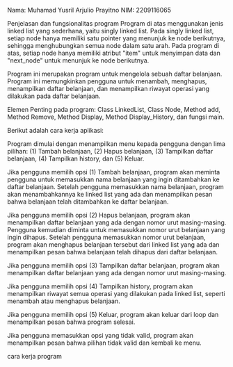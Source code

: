 Nama: Muhamad Yusril Arjulio Prayitno
NIM: 2209116065

Penjelasan dan fungsionalitas program
  Program di atas menggunakan jenis linked list yang sederhana, yaitu singly linked list. Pada singly linked list, setiap node hanya memiliki satu pointer yang menunjuk ke node berikutnya, sehingga menghubungkan semua node dalam satu arah. Pada program di atas, setiap node hanya memiliki atribut "item" untuk menyimpan data dan "next_node" untuk menunjuk ke node berikutnya.

  Program ini merupakan program untuk mengelola sebuah daftar belanjaan. Program ini memungkinkan pengguna untuk menambah, menghapus, menampilkan daftar belanjaan, dan menampilkan riwayat operasi yang dilakukan pada daftar belanjaan.
  
Elemen Penting pada program: Class LinkedList, Class Node, Method add, Method Remove, Method Display, Method Display_History, dan fungsi main.

Berikut adalah cara kerja aplikasi:

Program dimulai dengan menampilkan menu kepada pengguna dengan lima pilihan: (1) Tambah belanjaan, (2) Hapus belanjaan, (3) Tampilkan daftar belanjaan, (4) Tampilkan history, dan (5) Keluar.

Jika pengguna memilih opsi (1) Tambah belanjaan, program akan meminta pengguna untuk memasukkan nama belanjaan yang ingin ditambahkan ke daftar belanjaan. Setelah pengguna memasukkan nama belanjaan, program akan menambahkannya ke linked list yang ada dan menampilkan pesan bahwa belanjaan telah ditambahkan ke daftar belanjaan.

Jika pengguna memilih opsi (2) Hapus belanjaan, program akan menampilkan daftar belanjaan yang ada dengan nomor urut masing-masing. Pengguna kemudian diminta untuk memasukkan nomor urut belanjaan yang ingin dihapus. Setelah pengguna memasukkan nomor urut belanjaan, program akan menghapus belanjaan tersebut dari linked list yang ada dan menampilkan pesan bahwa belanjaan telah dihapus dari daftar belanjaan.

Jika pengguna memilih opsi (3) Tampilkan daftar belanjaan, program akan menampilkan daftar belanjaan yang ada dengan nomor urut masing-masing.

Jika pengguna memilih opsi (4) Tampilkan history, program akan menampilkan riwayat semua operasi yang dilakukan pada linked list, seperti menambah atau menghapus belanjaan.

Jika pengguna memilih opsi (5) Keluar, program akan keluar dari loop dan menampilkan pesan bahwa program selesai.

Jika pengguna memasukkan opsi yang tidak valid, program akan menampilkan pesan bahwa pilihan tidak valid dan kembali ke menu.

cara kerja program

